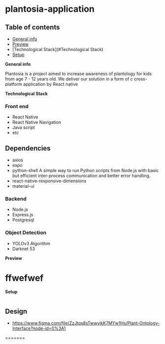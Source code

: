 # plantosia-application

## Table of contents
* [General info](#general-info)
* [Preview](#Preview)
* [Technological Stack](#Technological Stack)
* [Setup](#Setup)





**General info**

Plantosia is a project aimed to increase awareness of plantology for kids from age 7 - 12 years old. We deliver our solution in a form of c cross-platform application by React native

**Technological Stack**

### Front end
- React Native
- React Native Navigation
- Java script
- etc

## Dependencies
- axios
- expo
- python-shell
A simple way to run Python scripts from Node.js with basic but efficient inter-process communication and better error handling.
- react-native-responsive-dimensions
- material-ui

### Backend
- Node.js
- Express.js
- Postgresql

### Object Detection

- YOLOv3 Algorithm
- Darknet 53


**Preview**
# ffwefwef


**Setup**
```

```


## Design 
- https://www.figma.com/file/ZzJtqs8sTwwyikK7MYw1Hs/Plant-Ontology-Interface?node-id=0%3A1

=======

